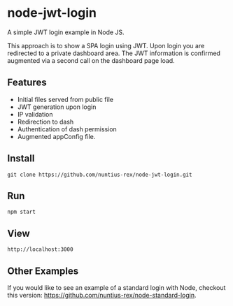 # node-jwt-login
A simple JWT login example in Node JS.

<p>This approach is to show a SPA login using JWT. Upon login you are redirected to a private dashboard area.
The JWT information is confirmed augmented via a second call on the dashboard page load.</p>

## Features
<p>
  <ul>
    <li>Initial files served from public file</li>
    <li>JWT generation upon login</li>
    <li>IP validation</li>
    <li>Redirection to dash</li>
    <li>Authentication of dash permission</li>
    <li>Augmented appConfig file.</li>  
  </ul>  
</p>

## Install
```
git clone https://github.com/nuntius-rex/node-jwt-login.git
```

## Run
```
npm start
```

## View
```
http://localhost:3000
```

## Other Examples

<p>If you would like to see an example of a standard login with Node, checkout
this version: <a href="https://github.com/nuntius-rex/node-standard-login">https://github.com/nuntius-rex/node-standard-login</a>.
</p>
